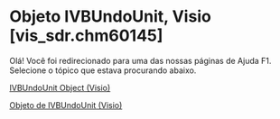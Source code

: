 
# Objeto IVBUndoUnit, Visio [vis_sdr.chm60145]

Olá! Você foi redirecionado para uma das nossas páginas de Ajuda F1. Selecione o tópico que estava procurando abaixo.

[IVBUndoUnit Object (Visio)](http://msdn.microsoft.com/library/ae0d41ff-20ef-c86c-99a5-0cd2f68cf6cc.aspx)

[Objeto de IVBUndoUnit (Visio)](http://msdn.microsoft.com/library/397d8ea4-50ec-970a-61bb-ca61b2ae84e3%28Office.15%29.aspx)

